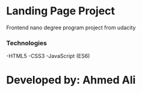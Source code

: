 # Landing Page Project

Frontend nano degree program project from udacity

### Technologies

-HTML5
-CSS3
-JavaScript (ES6)

# Developed by: Ahmed Ali
